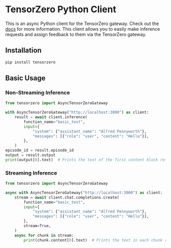 # TensorZero Python Client

This is an async Python client for the TensorZero gateway. Check out the [docs](https://tensorzero.com/docs/) for more information. This client allows you to easily make inference requests and assign feedback to them via the TensorZero gateway.

## Installation

```bash
pip install tensorzero
```

## Basic Usage

### Non-Streaming Inference

```python
from tensorzero import AsyncTensorZeroGateway

with AsyncTensorZeroGateway("http://localhost:3000") as client:
    result = await client.inference(
        function_name="basic_test",
        input={
            "system": {"assistant_name": "Alfred Pennyworth"},
            "messages": [{"role": "user", "content": "Hello"}],
        },
    )
episode_id = result.episode_id
output = result.output
print(output[0].text)  # Prints the text of the first content block returned by TensorZero
```

### Streaming Inference

```python
from tensorzero import AsyncTensorZeroGateway

async with AsyncTensorZeroGateway("http://localhost:3000") as client:
    stream = await client.chat.completions.create(
        function_name="basic_test",
        input={
            "system": {"assistant_name": "Alfred Pennyworth"},
            "messages": [{"role": "user", "content": "Hello"}],
        },
        stream=True,
    )
    async for chunk in stream:
        print(chunk.content[0].text)  # Prints the text in each chunk returned by TensorZero
```
